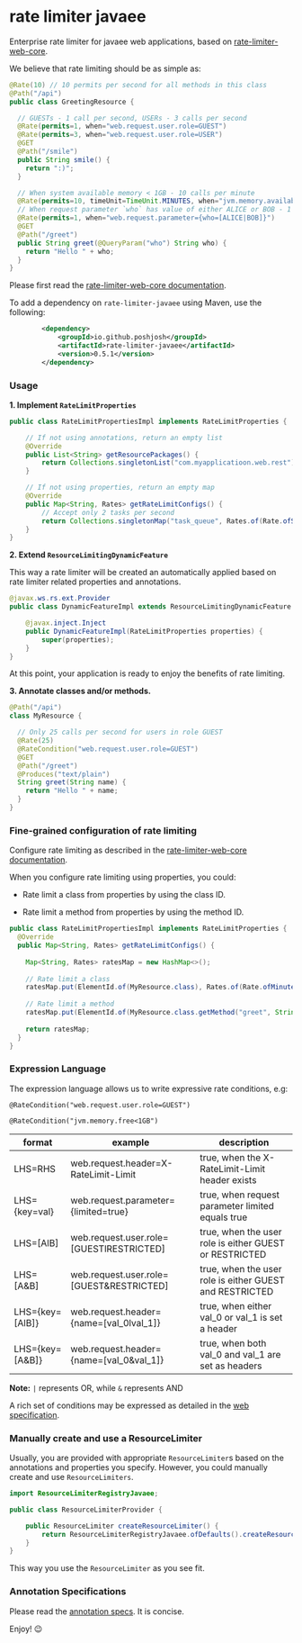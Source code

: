 # rate limiter javaee

Enterprise rate limiter for javaee web applications, based on
[rate-limiter-web-core](https://github.com/poshjosh/rate-limiter-web-core).

We believe that rate limiting should be as simple as:

```java
@Rate(10) // 10 permits per second for all methods in this class
@Path("/api")
public class GreetingResource {

  // GUESTs - 1 call per second, USERs - 3 calls per second 
  @Rate(permits=1, when="web.request.user.role=GUEST")
  @Rate(permits=3, when="web.request.user.role=USER")
  @GET
  @Path("/smile")
  public String smile() {
    return ":)";
  }

  // When system available memory < 1GB - 10 calls per minute
  @Rate(permits=10, timeUnit=TimeUnit.MINUTES, when="jvm.memory.available<1gb")
  // When request parameter `who` has value of either ALICE or BOB - 1 permit per second
  @Rate(permits=1, when="web.request.parameter={who=[ALICE|BOB]}")
  @GET
  @Path("/greet")
  public String greet(@QueryParam("who") String who) {
    return "Hello " + who;
  }
}
```

Please first read the [rate-limiter-web-core documentation](https://github.com/poshjosh/rate-limiter-web-core).

To add a dependency on `rate-limiter-javaee` using Maven, use the following:

```xml
        <dependency>
            <groupId>io.github.poshjosh</groupId>
            <artifactId>rate-limiter-javaee</artifactId>
            <version>0.5.1</version> 
        </dependency>
```

### Usage

__1. Implement `RateLimitProperties`__

```java
public class RateLimitPropertiesImpl implements RateLimitProperties {

    // If not using annotations, return an empty list
    @Override 
    public List<String> getResourcePackages() {
        return Collections.singletonList("com.myapplicatioon.web.rest");
    }

    // If not using properties, return an empty map
    @Override 
    public Map<String, Rates> getRateLimitConfigs() {
        // Accept only 2 tasks per second
        return Collections.singletonMap("task_queue", Rates.of(Rate.ofSeconds(2)));
    }
}
```

__2. Extend `ResourceLimitingDynamicFeature`__

This way a rate limiter will be created an automatically applied based on rate limiter related properties and annotations.

```java
@javax.ws.rs.ext.Provider
public class DynamicFeatureImpl extends ResourceLimitingDynamicFeature {

    @javax.inject.Inject 
    public DynamicFeatureImpl(RateLimitProperties properties) {
        super(properties);
    }
}

```

At this point, your application is ready to enjoy the benefits of rate limiting.

__3. Annotate classes and/or methods.__

```java
@Path("/api")
class MyResource {

  // Only 25 calls per second for users in role GUEST
  @Rate(25)
  @RateCondition("web.request.user.role=GUEST")
  @GET
  @Path("/greet")
  @Produces("text/plain")
  String greet(String name) {
    return "Hello " + name;
  }
}
```

### Fine-grained configuration of rate limiting

Configure rate limiting as described in the [rate-limiter-web-core documentation](https://github.com/poshjosh/rate-limiter-web-core).

When you configure rate limiting using properties, you could:

- Rate limit a class from properties by using the class ID.
  
- Rate limit a method from properties by using the method ID.

```java
public class RateLimitPropertiesImpl implements RateLimitProperties {
  @Override
  public Map<String, Rates> getRateLimitConfigs() {
    
    Map<String, Rates> ratesMap = new HashMap<>();
    
    // Rate limit a class
    ratesMap.put(ElementId.of(MyResource.class), Rates.of(Rate.ofMinutes(10)));
    
    // Rate limit a method
    ratesMap.put(ElementId.of(MyResource.class.getMethod("greet", String.class)), Rates.of(Rate.ofMinutes(10)));
    
    return ratesMap;
  }
}
```

### Expression Language

The expression language allows us to write expressive rate conditions, e.g: 

`@RateCondition("web.request.user.role=GUEST")`

`@RateCondition("jvm.memory.free<1GB")`

| format          | example                                  | description |
|-----------------|------------------------------------------|-------------|
| LHS=RHS         | web.request.header=X-RateLimit-Limit     | true, when the X-RateLimit-Limit header exists |
| LHS={key=val}   | web.request.parameter={limited=true}     | true, when request parameter limited equals true |
| LHS=[AlB]       | web.request.user.role=[GUESTlRESTRICTED] | true, when the user role is either GUEST or RESTRICTED |
| LHS=[A&B]       | web.request.user.role=[GUEST&RESTRICTED] | true, when the user role is either GUEST and RESTRICTED |
| LHS={key=[AlB]} | web.request.header={name=[val_0lval_1]}  | true, when either val_0 or val_1 is set a header |
| LHS={key=[A&B]} | web.request.header={name=[val_0&val_1]}  | true, when both val_0 and val_1 are set as headers |

__Note:__ `|` represents OR, while `&` represents AND

A rich set of conditions may be expressed as detailed in the 
[web specification](https://github.com/poshjosh/rate-limiter-web-core/blob/master/docs/RATE-CONDITION-EXPRESSION-LANGUAGE.md).

### Manually create and use a ResourceLimiter

Usually, you are provided with appropriate `ResourceLimiter`s based on the annotations
and properties you specify. However, you could manually create and use `ResourceLimiters`.

```java
import ResourceLimiterRegistryJavaee;

public class ResourceLimiterProvider {

    public ResourceLimiter createResourceLimiter() {
        return ResourceLimiterRegistryJavaee.ofDefaults().createResourceLimiter();
    }
}
```
This way you use the `ResourceLimiter` as you see fit.

### Annotation Specifications

Please read the [annotation specs](https://github.com/poshjosh/rate-limiter-annotation/blob/main/docs/ANNOTATION_SPECS.md). It is concise.

Enjoy! :wink:

